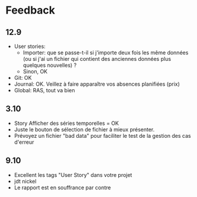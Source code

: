 # Feedback

## 12.9

- User stories:
  - Importer: que se passe-t-il si j'importe deux fois les même données (ou si j'ai un fichier qui contient des anciennes données plus quelques nouvelles) ?
  - Sinon, OK
- Git: OK
- Journal: OK. Veillez à faire apparaître vos absences planifiées (prix)
- Global: RAS, tout va bien

## 3.10

- Story Afficher des séries temporelles = OK
- Juste le bouton de sélection de fichier à mieux présenter.
- Prévoyez un fichier "bad data" pour faciliter le test de la gestion des cas d'erreur

## 9.10

- Excellent les tags "User Story" dans votre projet
- jdt nickel
- Le rapport est en souffrance par contre
